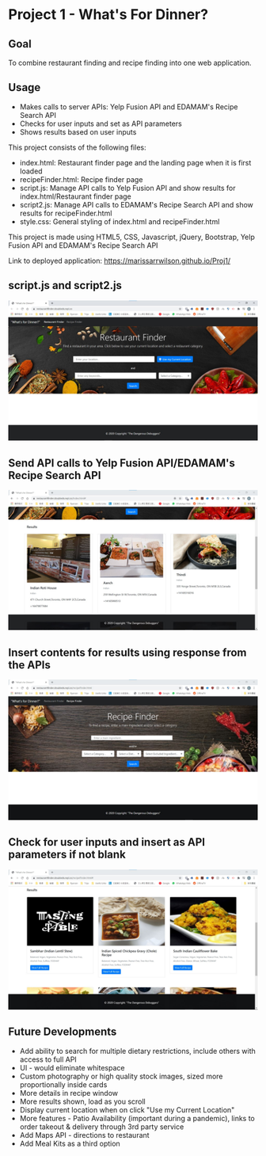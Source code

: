 # Project 1 - What's For Dinner?

## Goal 
To combine restaurant finding and recipe finding into one web application.

## Usage
* Makes calls to server APIs: Yelp Fusion API and EDAMAM's Recipe Search API
* Checks for user inputs and set as API parameters
* Shows results based on user inputs

This project consists of the following files:

* index.html: Restaurant finder page and the landing page when it is first loaded
* recipeFinder.html: Recipe finder page
* script.js: Manage API calls to Yelp Fusion API and show results for index.html/Restaurant finder page
* script2.js: Manage API calls to EDAMAM's Recipe Search API and show results for recipeFinder.html
* style.css: General styling of index.html and recipeFinder.html

This project is made using HTML5, CSS, Javascript, jQuery, Bootstrap, Yelp Fusion API and EDAMAM's Recipe Search API

Link to deployed application: https://marissarrwilson.github.io/Proj1/

## script.js and script2.js
![Restaurant Finder Homepage](images/wfd1.jpg)

## Send API calls to Yelp Fusion API/EDAMAM's Recipe Search API
![Restaurant Finder - Results Page](images/wfd2.jpg)

## Insert contents for results using response from the APIs
![Recipe Finder Homepage](images/wfd3.jpg)

## Check for user inputs and insert as API parameters if not blank
![Recipe Finder - Results Page](images/wfd4.jpg)

## Future Developments
* Add ability to search for multiple dietary restrictions, include others with access to full API
* UI - would eliminate whitespace
* Custom photography or high quality stock images, sized more proportionally inside cards
* More details in recipe window
* More results shown, load as you scroll
* Display current location when on click "Use my Current Location"
* More features - Patio Availability (important during a pandemic), links to order takeout & delivery through 3rd party service
* Add Maps API - directions to restaurant
* Add Meal Kits as a third option